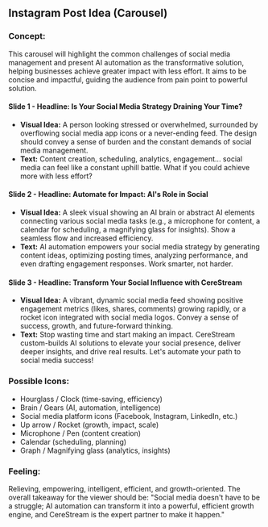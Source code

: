 ## Instagram Post Idea (Carousel)

### Concept:
This carousel will highlight the common challenges of social media management and present AI automation as the transformative solution, helping businesses achieve greater impact with less effort. It aims to be concise and impactful, guiding the audience from pain point to powerful solution.

#### Slide 1 - **Headline: Is Your Social Media Strategy Draining Your Time?**
*   **Visual Idea:** A person looking stressed or overwhelmed, surrounded by overflowing social media app icons or a never-ending feed. The design should convey a sense of burden and the constant demands of social media management.
*   **Text:** Content creation, scheduling, analytics, engagement... social media can feel like a constant uphill battle. What if you could achieve more with less effort?

#### Slide 2 - **Headline: Automate for Impact: AI's Role in Social**
*   **Visual Idea:** A sleek visual showing an AI brain or abstract AI elements connecting various social media tasks (e.g., a microphone for content, a calendar for scheduling, a magnifying glass for insights). Show a seamless flow and increased efficiency.
*   **Text:** AI automation empowers your social media strategy by generating content ideas, optimizing posting times, analyzing performance, and even drafting engagement responses. Work smarter, not harder.

#### Slide 3 - **Headline: Transform Your Social Influence with CereStream**
*   **Visual Idea:** A vibrant, dynamic social media feed showing positive engagement metrics (likes, shares, comments) growing rapidly, or a rocket icon integrated with social media logos. Convey a sense of success, growth, and future-forward thinking.
*   **Text:** Stop wasting time and start making an impact. CereStream custom-builds AI solutions to elevate your social presence, deliver deeper insights, and drive real results. Let's automate your path to social media success!

### Possible Icons:
*   Hourglass / Clock (time-saving, efficiency)
*   Brain / Gears (AI, automation, intelligence)
*   Social media platform icons (Facebook, Instagram, LinkedIn, etc.)
*   Up arrow / Rocket (growth, impact, scale)
*   Microphone / Pen (content creation)
*   Calendar (scheduling, planning)
*   Graph / Magnifying glass (analytics, insights)

### Feeling:
Relieving, empowering, intelligent, efficient, and growth-oriented. The overall takeaway for the viewer should be: "Social media doesn't have to be a struggle; AI automation can transform it into a powerful, efficient growth engine, and CereStream is the expert partner to make it happen."